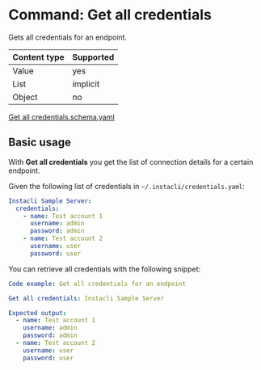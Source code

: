 # Command: Get all credentials

Gets all credentials for an endpoint.

| Content type | Supported |
|--------------|-----------|
| Value        | yes       |
| List         | implicit  |
| Object       | no        |

[Get all credentials.schema.yaml](schema/Get%20all%20credentials.schema.yaml)

## Basic usage

With **Get all credentials** you get the list of connection details for a certain endpoint.

Given the following list of credentials in `~/.instacli/credentials.yaml`:

```yaml file:credentials.yaml
Instacli Sample Server:
  credentials:
    - name: Test account 1
      username: admin
      password: admin
    - name: Test account 2
      username: user
      password: user
```

<!-- yaml instacli
Credentials: ${SCRIPT_TEMP_DIR}/credentials.yaml
-->


You can retrieve all credentials with the following snippet:

```yaml FIXME instacli -- there was a hack in TestUtil to use mock credentials specified above but now it doesn't work anymore
Code example: Get all credentials for an endpoint

Get all credentials: Instacli Sample Server

Expected output:
  - name: Test account 1
    username: admin
    password: admin
  - name: Test account 2
    username: user
    password: user
```